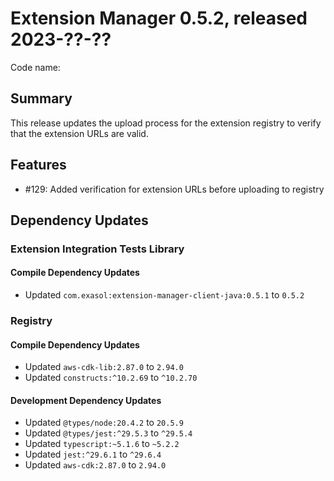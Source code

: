 # Extension Manager 0.5.2, released 2023-??-??

Code name:

## Summary

This release updates the upload process for the extension registry to verify that the extension URLs are valid.

## Features

* #129: Added verification for extension URLs before uploading to registry

## Dependency Updates

### Extension Integration Tests Library

#### Compile Dependency Updates

* Updated `com.exasol:extension-manager-client-java:0.5.1` to `0.5.2`

### Registry

#### Compile Dependency Updates

* Updated `aws-cdk-lib:2.87.0` to `2.94.0`
* Updated `constructs:^10.2.69` to `^10.2.70`

#### Development Dependency Updates

* Updated `@types/node:20.4.2` to `20.5.9`
* Updated `@types/jest:^29.5.3` to `^29.5.4`
* Updated `typescript:~5.1.6` to `~5.2.2`
* Updated `jest:^29.6.1` to `^29.6.4`
* Updated `aws-cdk:2.87.0` to `2.94.0`
